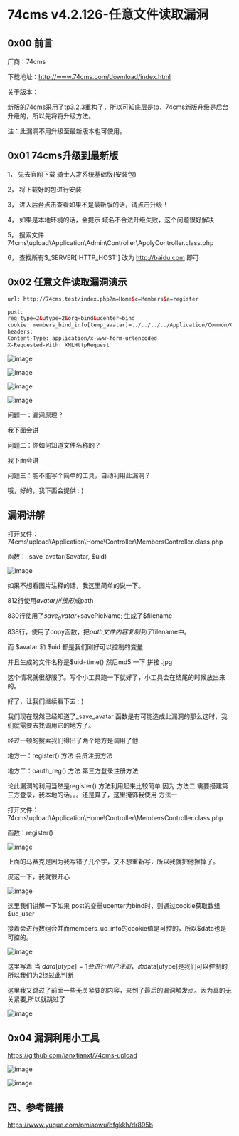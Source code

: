 # 74cms v4.2.126-任意文件读取漏洞

## 0x00 前言
厂商：74cms

下载地址：http://www.74cms.com/download/index.html

关于版本：

新版的74cms采用了tp3.2.3重构了，所以可知底层是tp，74cms新版升级是后台升级的，所以先将将升级方法。

注：此漏洞不用升级至最新版本也可使用。

## 0x01 74cms升级到最新版
1， 先去官网下载 骑士人才系统基础版(安装包)

2， 将下载好的包进行安装

3， 进入后台点击查看如果不是最新版的话，请点击升级！

4， 如果是本地环境的话，会提示 域名不合法升级失败，这个问题很好解决

5， 搜索文件74cms\upload\Application\Admin\Controller\ApplyController.class.php

6， 查找所有$_SERVER['HTTP_HOST'] 改为 http://baidu.com 即可

## 0x02 任意文件读取漏洞演示

```html
url: http://74cms.test/index.php?m=Home&c=Members&a=register

post: 
reg_type=2&utype=2&org=bind&ucenter=bind
cookie: members_bind_info[temp_avatar]=../../../../Application/Common/Conf/db.php;members_bind_info[type]=qq;members_uc_info[password]=123456;members_uc_info[uid]=1;members_uc_info[username]=tttttt;
headers:
Content-Type: application/x-www-form-urlencoded
X-Requested-With: XMLHttpRequest
```

![image](images/img11.png)

![image](images/img12.png)

![image](images/img13.png)

![image](images/img14.png)

问题一：漏洞原理？

我下面会讲

问题二：你如何知道文件名称的？

我下面会讲

问题三：能不能写个简单的工具，自动利用此漏洞？

哦，好的，我下面会提供 : )

## 漏洞讲解

打开文件：74cms\upload\Application\Home\Controller\MembersController.class.php

函数：_save_avatar($avatar, $uid)

![image](images/img15.png)

如果不想看图片注释的话，我这里简单的说一下。

812行使用$avatar拼接形成$path

830行使用了$save_avatar+$savePicName; 生成了$filename

838行，使用了copy函数，把$path文件内容复制到了$filename中。

而 $avatar 和 $uid 都是我们刚好可以控制的变量

并且生成的文件名称是$uid+time() 然后md5 一下 拼接 .jpg

这个情况就很舒服了。写个小工具跑一下就好了，小工具会在结尾的时候放出来的。

好了，让我们继续看下去 : )

我们现在既然已经知道了_save_avatar 函数是有可能造成此漏洞的那么这时，我们就需要去找调用它的地方了。

经过一顿的搜索我们得出了两个地方是调用了他

地方一：register() 方法 会员注册方法

地方二：oauth_reg() 方法 第三方登录注册方法

论此漏洞的利用当然是register() 方法利用起来比较简单 因为 方法二 需要搭建第三方登录，我本地的话。。。还是算了，这里掩饰我使用 方法一

打开文件：74cms\upload\Application\Home\Controller\MembersController.class.php

函数：register()

![image](images/img16.png)

上面的马赛克是因为我写错了几个字，又不想重新写，所以我就把他擦掉了。

皮这一下，我就很开心

![image](images/img17.png)

这里我们讲解一下如果 post的变量ucenter为bind时，则通过cookie获取数组$uc_user

接着会进行数组合并而members_uc_info的cookie值是可控的，所以$data也是可控的。

![image](images/img18.png)

这里写着 当 $data[utype] = 1 会进行用户注册，而$data[utype]是我们可以控制的所以我们为2绕过此判断

这里我又跳过了前面一些无关紧要的内容，来到了最后的漏洞触发点。因为真的无关紧要,所以就跳过了

![image](images/img19.png)

## 0x04 漏洞利用小工具

https://github.com/ianxtianxt/74cms-upload

![image](images/img20.png)

![image](images/img21.png)

## 四、参考链接
https://www.yuque.com/pmiaowu/bfgkkh/dr895b
